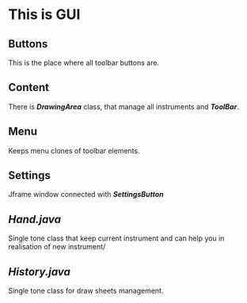 # This is GUI
## Buttons

This is the place where all toolbar buttons are.

## Content

There is **_DrawingArea_** class, that manage all instruments and **_ToolBar_**.

## Menu

Keeps menu clones of toolbar elements.

## Settings

Jframe window connected with _**SettingsButton**_

## _Hand.java_

Single tone class that keep current instrument and can help you in realisation of new instrument/

## _History.java_

Single tone class for draw sheets management. 

